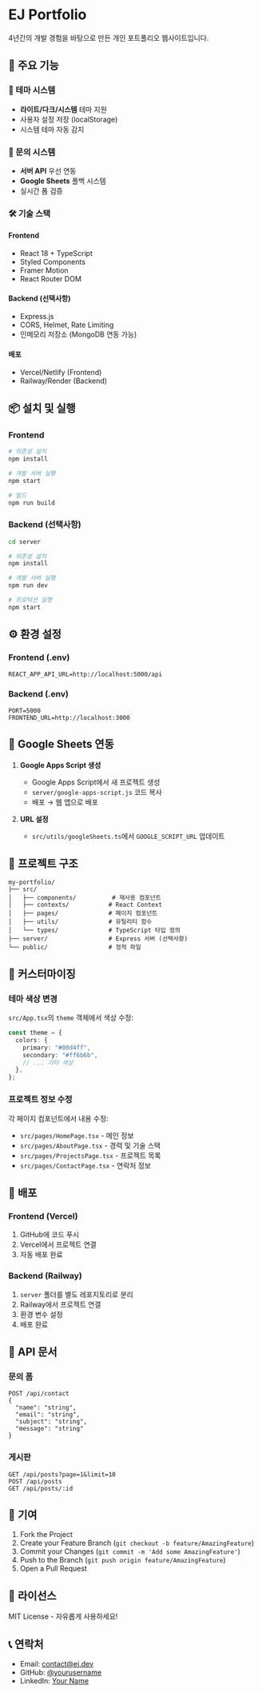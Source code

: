 # EJ Portfolio

4년간의 개발 경험을 바탕으로 만든 개인 포트폴리오 웹사이트입니다.

## 🚀 주요 기능

### 🌙 테마 시스템

- **라이트/다크/시스템** 테마 지원
- 사용자 설정 저장 (localStorage)
- 시스템 테마 자동 감지

### 📧 문의 시스템

- **서버 API** 우선 연동
- **Google Sheets** 폴백 시스템
- 실시간 폼 검증

### 🛠 기술 스택

#### Frontend

- React 18 + TypeScript
- Styled Components
- Framer Motion
- React Router DOM

#### Backend (선택사항)

- Express.js
- CORS, Helmet, Rate Limiting
- 인메모리 저장소 (MongoDB 연동 가능)

#### 배포

- Vercel/Netlify (Frontend)
- Railway/Render (Backend)

## 📦 설치 및 실행

### Frontend

```bash
# 의존성 설치
npm install

# 개발 서버 실행
npm start

# 빌드
npm run build
```

### Backend (선택사항)

```bash
cd server

# 의존성 설치
npm install

# 개발 서버 실행
npm run dev

# 프로덕션 실행
npm start
```

## ⚙️ 환경 설정

### Frontend (.env)

```env
REACT_APP_API_URL=http://localhost:5000/api
```

### Backend (.env)

```env
PORT=5000
FRONTEND_URL=http://localhost:3000
```

## 🔧 Google Sheets 연동

1. **Google Apps Script 생성**

   - Google Apps Script에서 새 프로젝트 생성
   - `server/google-apps-script.js` 코드 복사
   - 배포 → 웹 앱으로 배포

2. **URL 설정**
   - `src/utils/googleSheets.ts`에서 `GOOGLE_SCRIPT_URL` 업데이트

## 📁 프로젝트 구조

```
my-portfolio/
├── src/
│   ├── components/          # 재사용 컴포넌트
│   ├── contexts/           # React Context
│   ├── pages/              # 페이지 컴포넌트
│   ├── utils/              # 유틸리티 함수
│   └── types/              # TypeScript 타입 정의
├── server/                 # Express 서버 (선택사항)
└── public/                 # 정적 파일
```

## 🎨 커스터마이징

### 테마 색상 변경

`src/App.tsx`의 `theme` 객체에서 색상 수정:

```typescript
const theme = {
  colors: {
    primary: "#00d4ff",
    secondary: "#ff6b6b",
    // ... 기타 색상
  },
};
```

### 프로젝트 정보 수정

각 페이지 컴포넌트에서 내용 수정:

- `src/pages/HomePage.tsx` - 메인 정보
- `src/pages/AboutPage.tsx` - 경력 및 기술 스택
- `src/pages/ProjectsPage.tsx` - 프로젝트 목록
- `src/pages/ContactPage.tsx` - 연락처 정보

## 🚀 배포

### Frontend (Vercel)

1. GitHub에 코드 푸시
2. Vercel에서 프로젝트 연결
3. 자동 배포 완료

### Backend (Railway)

1. `server` 폴더를 별도 레포지토리로 분리
2. Railway에서 프로젝트 연결
3. 환경 변수 설정
4. 배포 완료

## 📝 API 문서

### 문의 폼

```
POST /api/contact
{
  "name": "string",
  "email": "string",
  "subject": "string",
  "message": "string"
}
```

### 게시판

```
GET /api/posts?page=1&limit=10
POST /api/posts
GET /api/posts/:id
```

## 🤝 기여

1. Fork the Project
2. Create your Feature Branch (`git checkout -b feature/AmazingFeature`)
3. Commit your Changes (`git commit -m 'Add some AmazingFeature'`)
4. Push to the Branch (`git push origin feature/AmazingFeature`)
5. Open a Pull Request

## 📄 라이선스

MIT License - 자유롭게 사용하세요!

## 📞 연락처

- Email: contact@ej.dev
- GitHub: [@yourusername](https://github.com/yourusername)
- LinkedIn: [Your Name](https://linkedin.com/in/yourprofile)
